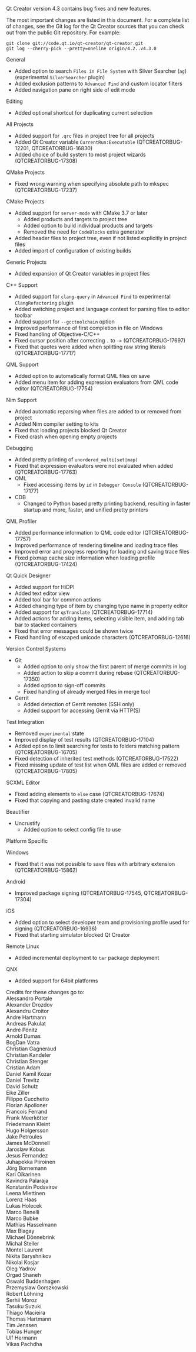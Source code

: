 Qt Creator version 4.3 contains bug fixes and new features.

The most important changes are listed in this document. For a complete
list of changes, see the Git log for the Qt Creator sources that
you can check out from the public Git repository. For example:

    git clone git://code.qt.io/qt-creator/qt-creator.git
    git log --cherry-pick --pretty=oneline origin/4.2..v4.3.0

General

* Added option to search `Files in File System` with Silver Searcher (`ag`)
  (experimental `SilverSearcher` plugin)
* Added exclusion patterns to `Advanced Find` and custom locator filters
* Added navigation pane on right side of edit mode

Editing

* Added optional shortcut for duplicating current selection

All Projects

* Added support for `.qrc` files in project tree for all projects
* Added Qt Creator variable `CurrentRun:Executable` (QTCREATORBUG-12201,
  QTCREATORBUG-16830)
* Added choice of build system to most project wizards (QTCREATORBUG-17308)

QMake Projects

* Fixed wrong warning when specifying absolute path to mkspec
  (QTCREATORBUG-17237)

CMake Projects

* Added support for `server-mode` with CMake 3.7 or later
    * Added products and targets to project tree
    * Added option to build individual products and targets
    * Removed the need for `CodeBlocks` extra generator
* Added header files to project tree, even if not listed explicitly in
  project files
* Added import of configuration of existing builds

Generic Projects

* Added expansion of Qt Creator variables in project files

C++ Support

* Added support for `clang-query` in `Advanced Find` to experimental
  `ClangRefactoring` plugin
* Added switching project and language context for parsing files to editor
  toolbar
* Added support for `--gcctoolchain` option
* Improved performance of first completion in file on Windows
* Fixed handling of Objective-C/C++
* Fixed cursor position after correcting `.` to `->` (QTCREATORBUG-17697)
* Fixed that quotes were added when splitting raw string literals
  (QTCREATORBUG-17717)

QML Support

* Added option to automatically format QML files on save
* Added menu item for adding expression evaluators from QML code editor
  (QTCREATORBUG-17754)

Nim Support

* Added automatic reparsing when files are added to or removed from project
* Added Nim compiler setting to kits
* Fixed that loading projects blocked Qt Creator
* Fixed crash when opening empty projects

Debugging

* Added pretty printing of `unordered_multi(set|map)`
* Fixed that expression evaluators were not evaluated when added
  (QTCREATORBUG-17763)
* QML
    * Fixed accessing items by `id` in `Debugger Console` (QTCREATORBUG-17177)
* CDB
    * Changed to Python based pretty printing backend, resulting in faster
      startup and more, faster, and unified pretty printers

QML Profiler

* Added performance information to QML code editor (QTCREATORBUG-17757)
* Improved performance of rendering timeline and loading trace files
* Improved error and progress reporting for loading and saving trace files
* Fixed pixmap cache size information when loading profile
  (QTCREATORBUG-17424)

Qt Quick Designer

* Added support for HiDPI
* Added text editor view
* Added tool bar for common actions
* Added changing type of item by changing type name in property editor
* Added support for `qsTranslate` (QTCREATORBUG-17714)
* Added actions for adding items, selecting visible item, and adding tab bar
  to stacked containers
* Fixed that error messages could be shown twice
* Fixed handling of escaped unicode characters (QTCREATORBUG-12616)

Version Control Systems

* Git
    * Added option to only show the first parent of merge commits in log
    * Added action to skip a commit during rebase (QTCREATORBUG-17350)
    * Added option to sign-off commits
    * Fixed handling of already merged files in merge tool
* Gerrit
    * Added detection of Gerrit remotes (SSH only)
    * Added support for accessing Gerrit via HTTP(S)

Test Integration

* Removed `experimental` state
* Improved display of test results (QTCREATORBUG-17104)
* Added option to limit searching for tests to folders matching pattern
  (QTCREATORBUG-16705)
* Fixed detection of inherited test methods (QTCREATORBUG-17522)
* Fixed missing update of test list when QML files are added or removed
  (QTCREATORBUG-17805)

SCXML Editor

* Fixed adding elements to `else` case (QTCREATORBUG-17674)
* Fixed that copying and pasting state created invalid name

Beautifier

* Uncrustify
    * Added option to select config file to use

Platform Specific

Windows

* Fixed that it was not possible to save files with arbitrary extension
  (QTCREATORBUG-15862)

Android

* Improved package signing (QTCREATORBUG-17545, QTCREATORBUG-17304)

iOS

* Added option to select developer team and provisioning profile used for
  signing (QTCREATORBUG-16936)
* Fixed that starting simulator blocked Qt Creator

Remote Linux

* Added incremental deployment to `tar` package deployment

QNX

* Added support for 64bit platforms

Credits for these changes go to:  
Alessandro Portale  
Alexander Drozdov  
Alexandru Croitor  
Andre Hartmann  
Andreas Pakulat  
André Pönitz  
Arnold Dumas  
BogDan Vatra  
Christian Gagneraud  
Christian Kandeler  
Christian Stenger  
Cristian Adam  
Daniel Kamil Kozar  
Daniel Trevitz  
David Schulz  
Eike Ziller  
Filippo Cucchetto  
Florian Apolloner  
Francois Ferrand  
Frank Meerkötter  
Friedemann Kleint  
Hugo Holgersson  
Jake Petroules  
James McDonnell  
Jaroslaw Kobus  
Jesus Fernandez  
Juhapekka Piiroinen  
Jörg Bornemann  
Kari Oikarinen  
Kavindra Palaraja  
Konstantin Podsvirov  
Leena Miettinen  
Lorenz Haas  
Lukas Holecek  
Marco Benelli  
Marco Bubke  
Mathias Hasselmann  
Max Blagay  
Michael Dönnebrink  
Michal Steller  
Montel Laurent  
Nikita Baryshnikov  
Nikolai Kosjar  
Oleg Yadrov  
Orgad Shaneh  
Oswald Buddenhagen  
Przemyslaw Gorszkowski  
Robert Löhning  
Serhii Moroz  
Tasuku Suzuki  
Thiago Macieira  
Thomas Hartmann  
Tim Jenssen  
Tobias Hunger  
Ulf Hermann  
Vikas Pachdha
